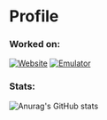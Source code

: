 # Profile

### Worked on:

[![Website](https://img.shields.io/badge/www.postachan.ro-Website-red?style=flat-square)](https://www.postachan.ro) [![Emulator](https://img.shields.io/badge/Emulator%20Engine-Github-blue?style=flat-square)](https://www.postachan.ro)

### Stats:

![Anurag's GitHub stats](https://github-readme-stats.vercel.app/api?username=bustatu&show_icons=true&theme=tokyonight&count_private=true)
